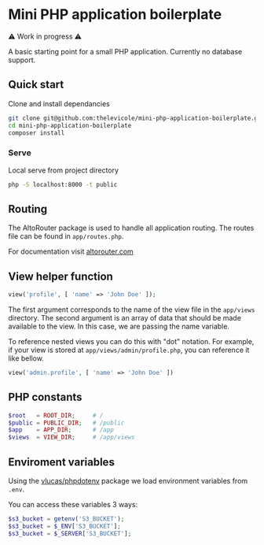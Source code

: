 
# Mini PHP application boilerplate

⚠️ Work in progress ⚠️

A basic starting point for a small PHP application. Currently no database support.

## Quick start

Clone and install dependancies
```bash
git clone git@github.com:thelevicole/mini-php-application-boilerplate.git
cd mini-php-application-boilerplate
composer install
```
### Serve
Local serve from project directory
```bash
php -S localhost:8000 -t public
```

## Routing

The AltoRouter package is used to handle all application routing. The routes file can be found in `app/routes.php`.

For documentation visit [altorouter.com](http://altorouter.com/usage/mapping-routes.html)

## View helper function

```php
view('profile', [ 'name' => 'John Doe' ]);
```

The first argument corresponds to the name of the view file in the `app/views` directory. The second argument is an array of data that should be made available to the view. In this case, we are passing the name variable.

To reference nested views you can do this with "dot" notation. For example, if your view is stored at `app/views/admin/profile.php`, you can reference it like bellow.

```php
view('admin.profile', [ 'name' => 'John Doe' ])
```

## PHP constants

```php
$root	= ROOT_DIR;		# /
$public	= PUBLIC_DIR;	# /public
$app	= APP_DIR;		# /app
$views	= VIEW_DIR;		# /app/views
```

## Enviroment variables

Using the [vlucas/phpdotenv](https://github.com/vlucas/phpdotenv) package we load environment variables from `.env`.

You can access these variables 3 ways:

```php
$s3_bucket = getenv('S3_BUCKET');
$s3_bucket = $_ENV['S3_BUCKET'];
$s3_bucket = $_SERVER['S3_BUCKET'];
```
